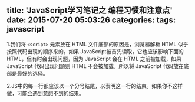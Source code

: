 title: 'JavaScript学习笔记之 编程习惯和注意点'
date: 2015-07-20 05:03:26
categories: 
tags: javascript
---

1.我们将 `<script>` 元素放在 HTML 文件底部的原因是，浏览器解析 HTML 似乎按照代码出现的顺序来的。如果 JavaScript被首先读取，它也应该影响下面的 HTML，但有时会出现问题，因为 JavaScript 会在 HTML 之前被加载，如果 JavaScript 代码出现问题则 HTML 不会被加载。所以将 JavaScript 代码放在底部是最好的选择。

2.JS中的每一行都应该以一个分号结尾，以表明这一行的结束。如果你不这样做，可能会遇到意想不到的结果。